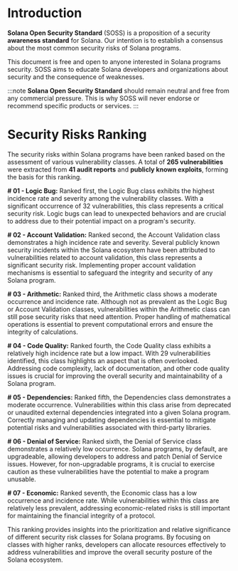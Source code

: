 ---
---

# Introduction

**Solana Open Security Standard** (SOSS) is a proposition of a security **awareness standard** for Solana. Our intention is to establish a consensus about the most common security risks of Solana programs.

This document is free and open to anyone interested in Solana programs security. SOSS aims to educate Solana developers and organizations about security and the consequence of weaknesses. 

:::note
**Solana Open Security Standard** should remain neutral and free from any commercial pressure. This is why SOSS will never endorse or recommend specific products or services.
:::

# Security Risks Ranking

The security risks within Solana programs have been ranked based on the assessment of various vulnerability classes. A total of **265 vulnerabilities** were extracted from **41 audit reports** and **publicly known exploits**, forming the basis for this ranking.

**# 01 - Logic Bug:** Ranked first, the Logic Bug class exhibits the highest incidence rate and severity among the vulnerability classes. With a significant occurrence of 32 vulnerabilities, this class represents a critical security risk. Logic bugs can lead to unexpected behaviors and are crucial to address due to their potential impact on a program's security.

**# 02 - Account Validation:** Ranked second, the Account Validation class demonstrates a high incidence rate and severity. Several publicly known security incidents within the Solana ecosystem have been attributed to vulnerabilities related to account validation, this class represents a significant security risk. Implementing proper account validation mechanisms is essential to safeguard the integrity and security of any Solana program.

**# 03 - Arithmetic:** Ranked third, the Arithmetic class shows a moderate occurrence and incidence rate. Although not as prevalent as the Logic Bug or Account Validation classes, vulnerabilities within the Arithmetic class can still pose security risks that need attention. Proper handling of mathematical operations is essential to prevent computational errors and ensure the integrity of calculations.

**# 04 - Code Quality:** Ranked fourth, the Code Quality class exhibits a relatively high incidence rate but a low impact. With 29 vulnerabilities identified, this class highlights an aspect that is often overlooked. Addressing code complexity, lack of documentation, and other code quality issues is crucial for improving the overall security and maintainability of a Solana program.

**# 05 - Dependencies:** Ranked fifth, the Dependencies class demonstrates a moderate occurrence. Vulnerabilities within this class arise from deprecated or unaudited external dependencies integrated into a given Solana program. Correctly managing and updating dependencies is essential to mitigate potential risks and vulnerabilities associated with third-party libraries.

**# 06 - Denial of Service:**  Ranked sixth, the Denial of Service class demonstrates a relatively low occurrence. Solana programs, by default, are upgradeable, allowing developers to address and patch Denial of Service issues. However, for non-upgradable programs, it is crucial to exercise caution as these vulnerabilities have the potential to make a program unusable.

**# 07 - Economic:** Ranked seventh, the Economic class has a low occurrence and incidence rate. While vulnerabilities within this class are relatively less prevalent, addressing economic-related risks is still important for maintaining the financial integrity of a protocol.

This ranking provides insights into the prioritization and relative significance of different security risk classes for Solana programs. By focusing on classes with higher ranks, developers can allocate resources effectively to address vulnerabilities and improve the overall security posture of the Solana ecosystem.
